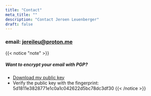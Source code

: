 ```yaml
---
title: "Contact"
meta_title: ""
description: "Contact Jeroen Leuenberger"
draft: false
---
```


### email: <a href="mailto:jereileu@proton.me">jereileu@proton.me</a>


{{< notice "note" >}}
##### Want to encrypt your email with PGP?
- [Download my public key](/contact/publickey.jereileu@proton.me-5d1811e3828771e1c0a1c042622d5bc78dc3df30.asc)
- Verify the public key with the fingerprint: 5d1811e3828771e1c0a1c042622d5bc78dc3df30
{{< /notice >}}